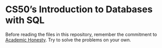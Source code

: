 # CS50’s Introduction to Databases with SQL
Before reading the files in this repository, remember the commitment to [Academic Honesty](https://cs50.harvard.edu/sql/2024/honesty/). Try to solve the problems on your own.
